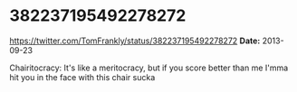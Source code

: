 # 382237195492278272
https://twitter.com/TomFrankly/status/382237195492278272
**Date:** 2013-09-23

Chairitocracy: It's like a meritocracy, but if you score better than me I'mma hit you in the face with this chair sucka
